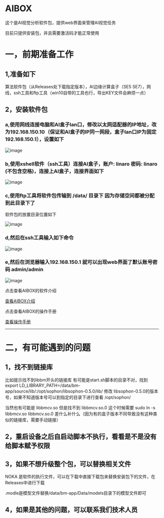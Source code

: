 # AIBOX
这个是AI视觉分析软件包，提供web界面来管理AI视觉任务

目前只提供安装包，并且需要激活码才能正常使用

# 一，前期准备工作
## 1,准备如下

算法软件包（从Releases处下载指定版本），AI边缘计算盒子（SE5 SE7），网线，ssh工具和ftp工具（win10自带的工具也行，导出KEY文件会麻烦一点）

## 2，安装软件包


### a,使用网线连接电脑和AI盒子lan口，修改以太网适配器的IP地址，改为192.168.150.10（保证和AI盒子的IP同一网段，盒子lan口IP为固定192.168.150.1），设置如下
![image](./img/networkset.png)


### b,使用xshell软件（ssh工具）连接AI盒子，账户:  linaro  密码:  linaro (不包含空格)，连接上AI盒子，连接界面如下

![image](./img/commandssh.png)



### c,使用ftp工具将软件包传输到  /data/ 目录下 因为存储空间都被分配到此目录下了

软件包的放置目录位置如下

![image](./img//filedirectory.png)




### d,然后在ssh工具输入如下命令

![image](./img/command.png)




### e,然后在浏览器输入192.168.150.1 就可以出现web界面了默认账号密码 admin/admin

![image](./img/web.png)




点击查看AIBOX的软件介绍

[查看AIBOX介绍](./file/「通用V2」自训练AIBOX一体机-V2.2.pdf)



点击查看AIBOX的操作手册

[查看操作手册](./file/「通用V2」自训练AIBOX一体机-V2.2.pdf)



---

# 二，有可能遇到的问题

## 1，找不到链接库

比如提示找不到libbm开头的链接库 有可能是start.sh脚本的目录不对，找到  export LD_LIBRARY_PATH=/data/bm-app/source/lib/:/opt/sophon/libsophon-0.5.0/lib/  修改
libsophon-0.5.0的版本号，如果不知道版本号可以到指定的目录下进行查看 /opt/sophon/

当然也有可能是 libbmcv.so 但是找不到 libbmcv.so.0  这个时候需要 sudo ln -s libbmcv.so  libbmcv.so.0 差什么补什么（因为有的盒子版本不同导致没有这种类似的链接库，需要手动链接）


## 2，重启设备之后自启动脚本不执行，看看是不是没有给脚本赋予权限


## 3，如果不想升级整个包，可以替换相关文件  

NOKA 是软件的执行文件，可以在下载中直接下载包来替换安装包下的文件，在Releases中进行下载

.modle是模型文件替换/data/bm-app/Data/models目录下的模型文件即可

## 4，如果是其他的问题，可以联系我们技术人员
